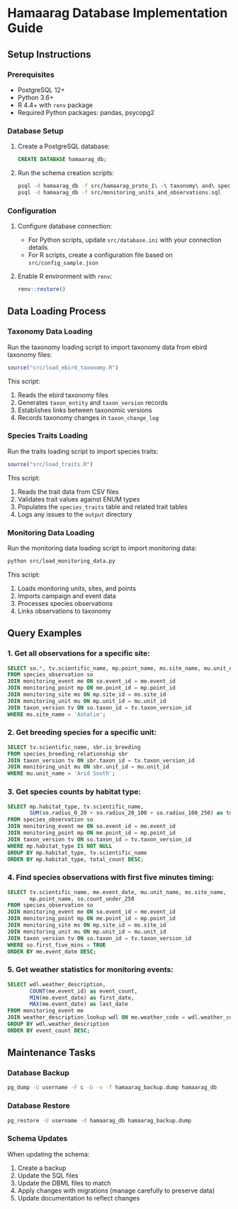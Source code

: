 # Hamaarag Database Implementation Guide

## Setup Instructions

### Prerequisites

- PostgreSQL 12+
- Python 3.6+
- R 4.4+ with `renv` package
- Required Python packages: pandas, psycopg2

### Database Setup

1. Create a PostgreSQL database:
   ```sql
   CREATE DATABASE hamaarag_db;
   ```

2. Run the schema creation scripts:
   ```bash
   psql -d hamaarag_db -f src/hamaarag_proto_1\ -\ taxonomy\ and\ species\ traits.sql
   psql -d hamaarag_db -f src/monitoring_units_and_observations.sql
   ```

### Configuration

1. Configure database connection:
   - For Python scripts, update `src/database.ini` with your connection details
   - For R scripts, create a configuration file based on `src/config_sample.json`

2. Enable R environment with `renv`:
   ```R
   renv::restore()
   ```

## Data Loading Process

### Taxonomy Data Loading

Run the taxonomy loading script to import taxonomy data from ebird taxonomy files:

```R
source("src/load_ebird_taxonomy.R")
```

This script:
1. Reads the ebird taxonomy files
2. Generates `taxon_entity` and `taxon_version` records
3. Establishes links between taxonomic versions
4. Records taxonomy changes in `taxon_change_log`

### Species Traits Loading

Run the traits loading script to import species traits:

```R
source("src/load_traits.R")
```

This script:
1. Reads the trait data from CSV files
2. Validates trait values against ENUM types
3. Populates the `species_traits` table and related trait tables
4. Logs any issues to the `output` directory

### Monitoring Data Loading

Run the monitoring data loading script to import monitoring data:

```bash
python src/load_monitoring_data.py
```

This script:
1. Loads monitoring units, sites, and points
2. Imports campaign and event data
3. Processes species observations
4. Links observations to taxonomy

## Query Examples

### 1. Get all observations for a specific site:

```sql
SELECT so.*, tv.scientific_name, mp.point_name, ms.site_name, mu.unit_name
FROM species_observation so
JOIN monitoring_event me ON so.event_id = me.event_id
JOIN monitoring_point mp ON me.point_id = mp.point_id
JOIN monitoring_site ms ON mp.site_id = ms.site_id
JOIN monitoring_unit mu ON mp.unit_id = mu.unit_id
JOIN taxon_version tv ON so.taxon_id = tv.taxon_version_id
WHERE ms.site_name = 'Ashalim';
```

### 2. Get breeding species for a specific unit:

```sql
SELECT tv.scientific_name, sbr.is_breeding
FROM species_breeding_relationship sbr
JOIN taxon_version tv ON sbr.taxon_id = tv.taxon_version_id
JOIN monitoring_unit mu ON sbr.unit_id = mu.unit_id
WHERE mu.unit_name = 'Arid South';
```

### 3. Get species counts by habitat type:

```sql
SELECT mp.habitat_type, tv.scientific_name, 
       SUM(so.radius_0_20 + so.radius_20_100 + so.radius_100_250) as total_count
FROM species_observation so
JOIN monitoring_event me ON so.event_id = me.event_id
JOIN monitoring_point mp ON me.point_id = mp.point_id
JOIN taxon_version tv ON so.taxon_id = tv.taxon_version_id
WHERE mp.habitat_type IS NOT NULL
GROUP BY mp.habitat_type, tv.scientific_name
ORDER BY mp.habitat_type, total_count DESC;
```

### 4. Find species observations with first five minutes timing:

```sql
SELECT tv.scientific_name, me.event_date, mu.unit_name, ms.site_name, 
       mp.point_name, so.count_under_250
FROM species_observation so
JOIN monitoring_event me ON so.event_id = me.event_id
JOIN monitoring_point mp ON me.point_id = mp.point_id
JOIN monitoring_site ms ON mp.site_id = ms.site_id
JOIN monitoring_unit mu ON mp.unit_id = mu.unit_id
JOIN taxon_version tv ON so.taxon_id = tv.taxon_version_id
WHERE so.first_five_mins = TRUE
ORDER BY me.event_date DESC;
```

### 5. Get weather statistics for monitoring events:

```sql
SELECT wdl.weather_description, 
       COUNT(me.event_id) as event_count,
       MIN(me.event_date) as first_date,
       MAX(me.event_date) as last_date
FROM monitoring_event me
JOIN weather_description_lookup wdl ON me.weather_code = wdl.weather_code
GROUP BY wdl.weather_description
ORDER BY event_count DESC;
```

## Maintenance Tasks

### Database Backup

```bash
pg_dump -U username -F c -b -v -f hamaarag_backup.dump hamaarag_db
```

### Database Restore

```bash
pg_restore -U username -d hamaarag_db hamaarag_backup.dump
```

### Schema Updates

When updating the schema:

1. Create a backup
2. Update the SQL files
3. Update the DBML files to match
4. Apply changes with migrations (manage carefully to preserve data)
5. Update documentation to reflect changes
